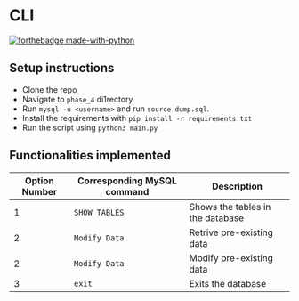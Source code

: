 # CLI

[![forthebadge made-with-python](http://ForTheBadge.com/images/badges/made-with-python.svg)](https://www.python.org/)

## Setup instructions

- Clone the repo
- Navigate to `phase_4` di1rectory
- Run `mysql -u <username>` and run `source dump.sql`.
- Install the requirements with `pip install -r requirements.txt`
- Run the script using `python3 main.py`

## Functionalities implemented

| Option Number | Corresponding MySQL command | Description                      |
|---------------|-----------------------------|----------------------------------|
| 1             | `SHOW TABLES`               | Shows the tables in the database |
| 2				| `Modify Data`				  | Retrive pre-existing data        |
| 2				| `Modify Data`				  | Modify pre-existing data         |
| 3             | `exit`                      | Exits the database        		 |